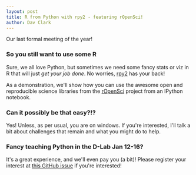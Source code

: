 ```yaml
---
layout: post
title: R from Python with rpy2 - featuring rOpenSci!
author: Dav Clark
---
```

Our last formal meeting of the year!

### So you still want to use some R

Sure, we all love Python, but sometimes we need some fancy stats or viz in R
that will just *get your job done*. No worries,
[rpy2](http://rpy.sourceforge.net/) has your back!

As a demonstration, we'll show how you can use the awesome open and reproducible
science libraries from the [rOpenSci](http://ropensci.org) project from an
IPython notebook.

### Can it possibly be that easy?!?

Yes! Unless, as per usual, you are on windows. If you're interested, I'll talk
a bit about challenges that remain and what you might do to help.

### Fancy teaching Python in the D-Lab Jan 12-16?

It's a great experience, and we'll even pay you (a bit)! Please register your
interest at [this GitHub issue](https://github.com/dlab-berkeley/python-berkeley/issues/37) if you're interested!
